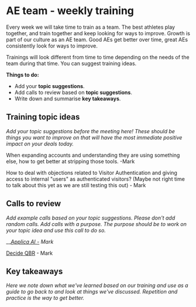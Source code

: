 # AE team - weekly training

Every week we will take time to train as a team. The best athletes play together, and train together and keep looking for ways to improve. Growth is part of our culture as an AE team. Good AEs get better over time, great AEs consistently look for ways to improve.

Trainings will look different from time to time depending on the needs of the team during that time. You can suggest training ideas.

**Things to do:**

* Add your **topic suggestions**.
* Add calls to review based on **topic suggestions**.
* Write down and summarise **key takeaways**.

## Training topic ideas

_Add your topic suggestions before the meeting here! These should be things you want to improve on that will have the most immediate positive impact on your deals today._&#x20;

When expanding accounts and understanding they are using something else, how to get better at stripping those tools. -Mark&#x20;

How to deal with objections related to Visitor Authentication and giving access to internal "users" as authenticated visitors? (Maybe not right time to talk about this yet as we are still testing this out) - Mark



## Calls to review

_Add example calls based on your topic suggestions. Please don't add random calls. Add calls with a purpose. The purpose should be to work on your topic idea and use this call to do so._

__[_Applica AI -_](https://app.trywingman.com/call/62c40de1-8957-4292-b8c7-ef91e687a326) _Mark_

[Decide QBR](https://app.trywingman.com/call/831d7954-1cbd-476e-a51a-aa4542a96acf) - Mark&#x20;

## Key takeaways

_Here we note down what we've learned based on our training and use as a guide to go back to and look at things we've discussed. Repetition and practice is the way to get better._
